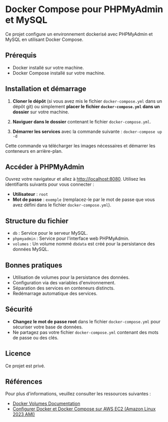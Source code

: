 # Docker Compose pour PHPMyAdmin et MySQL

Ce projet configure un environnement dockerisé avec PHPMyAdmin et MySQL en utilisant Docker Compose.

## Prérequis

- Docker installé sur votre machine.
- Docker Compose installé sur votre machine.

## Installation et démarrage

1. **Cloner le dépôt** (si vous avez mis le fichier `docker-compose.yml` dans un dépôt git) ou simplement **placer le fichier `docker-compose.yml` dans un dossier** sur votre machine.

2. **Naviguer dans le dossier** contenant le fichier `docker-compose.yml`.

3. **Démarrer les services** avec la commande suivante :
   `docker-compose up -d`

Cette commande va télécharger les images nécessaires et démarrer les conteneurs en arrière-plan.

## Accéder à PHPMyAdmin

Ouvrez votre navigateur et allez à [http://localhost:8080](http://localhost:8080). Utilisez les identifiants suivants pour vous connecter :

- **Utilisateur** : `root`
- **Mot de passe** : `exemple` (remplacez-le par le mot de passe que vous avez défini dans le fichier `docker-compose.yml`).

## Structure du fichier

- `db` : Service pour le serveur MySQL.
- `phpmyadmin` : Service pour l'interface web PHPMyAdmin.
- `volumes` : Un volume nommé `dbdata` est créé pour la persistance des données MySQL.

## Bonnes pratiques

- Utilisation de volumes pour la persistance des données.
- Configuration via des variables d'environnement.
- Séparation des services en conteneurs distincts.
- Redémarrage automatique des services.

## Sécurité

- **Changez le mot de passe root** dans le fichier `docker-compose.yml` pour sécuriser votre base de données.
- Ne partagez pas votre fichier `docker-compose.yml` contenant des mots de passe ou des clés.

## Licence

Ce projet est privé.

## Références

Pour plus d'informations, veuillez consulter les ressources suivantes :

- [Docker Volumes Documentation](https://docs.docker.com/storage/volumes/)
- [Configurer Docker et Docker Compose sur AWS EC2 (Amazon Linux 2023 AMI)](https://medium.com/@fredmanre/how-to-configure-docker-docker-compose-in-aws-ec2-amazon-linux-2023-ami-ab4d10b2bcdc)
